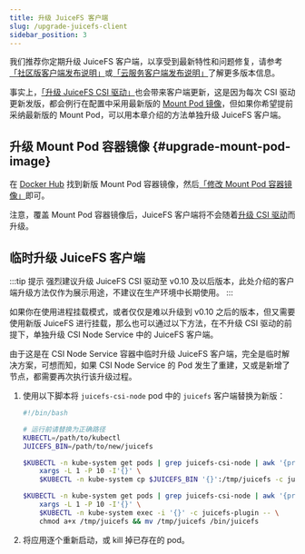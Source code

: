 ```yaml
---
title: 升级 JuiceFS 客户端
slug: /upgrade-juicefs-client
sidebar_position: 3
---
```


我们推荐你定期升级 JuiceFS 客户端，以享受到最新特性和问题修复，请参考[「社区版客户端发布说明」](https://github.com/juicedata/juicefs/releases)或[「云服务客户端发布说明」](https://juicefs.com/docs/zh/cloud/release)了解更多版本信息。

事实上，[「升级 JuiceFS CSI 驱动」](./upgrade-csi-driver.md)也会带来客户端更新，这是因为每次 CSI 驱动更新发版，都会例行在配置中采用最新版的 [Mount Pod 镜像](https://hub.docker.com/r/juicedata/mount/tags?page=1&name=v)，但如果你希望提前采纳最新版的 Mount Pod，可以用本章介绍的方法单独升级 JuiceFS 客户端。

## 升级 Mount Pod 容器镜像 {#upgrade-mount-pod-image}

在 [Docker Hub](https://hub.docker.com/r/juicedata/mount/tags?page=1&name=v) 找到新版 Mount Pod 容器镜像，然后[「修改 Mount Pod 容器镜像」](../guide/custom-image.md#overwrite-mount-pod-image)即可。

注意，覆盖 Mount Pod 容器镜像后，JuiceFS 客户端将不会随着[升级 CSI 驱动](./upgrade-csi-driver.md)而升级。

## 临时升级 JuiceFS 客户端

:::tip 提示
强烈建议升级 JuiceFS CSI 驱动至 v0.10 及以后版本，此处介绍的客户端升级方法仅作为展示用途，不建议在生产环境中长期使用。
:::

如果你在使用进程挂载模式，或者仅仅是难以升级到 v0.10 之后的版本，但又需要使用新版 JuiceFS 进行挂载，那么也可以通过以下方法，在不升级 CSI 驱动的前提下，单独升级 CSI Node Service 中的 JuiceFS 客户端。

由于这是在 CSI Node Service 容器中临时升级 JuiceFS 客户端，完全是临时解决方案，可想而知，如果 CSI Node Service 的 Pod 发生了重建，又或是新增了节点，都需要再次执行该升级过程。

1. 使用以下脚本将 `juicefs-csi-node` pod 中的 `juicefs` 客户端替换为新版：

   ```bash
   #!/bin/bash

   # 运行前请替换为正确路径
   KUBECTL=/path/to/kubectl
   JUICEFS_BIN=/path/to/new/juicefs

   $KUBECTL -n kube-system get pods | grep juicefs-csi-node | awk '{print $1}' | \
       xargs -L 1 -P 10 -I'{}' \
       $KUBECTL -n kube-system cp $JUICEFS_BIN '{}':/tmp/juicefs -c juicefs-plugin

   $KUBECTL -n kube-system get pods | grep juicefs-csi-node | awk '{print $1}' | \
       xargs -L 1 -P 10 -I'{}' \
       $KUBECTL -n kube-system exec -i '{}' -c juicefs-plugin -- \
       chmod a+x /tmp/juicefs && mv /tmp/juicefs /bin/juicefs
   ```

2. 将应用逐个重新启动，或 kill 掉已存在的 pod。
